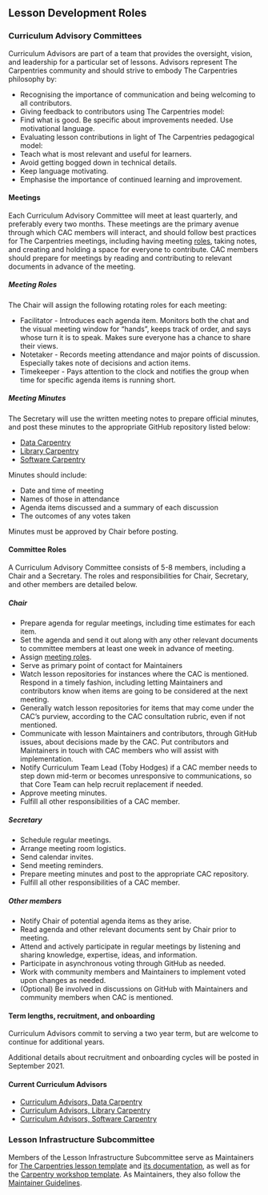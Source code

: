 ## Lesson Development Roles

### Curriculum Advisory Committees

Curriculum Advisors are part of a team that provides the oversight, vision, and leadership for a particular set of lessons. Advisors represent The Carpentries community and should strive to embody The Carpentries philosophy by:

- Recognising the importance of communication and being welcoming to all contributors.
- Giving feedback to contributors using The Carpentries model:
- Find what is good. Be specific about improvements needed. Use motivational language.
- Evaluating lesson contributions in light of The Carpentries pedagogical model:
- Teach what is most relevant and useful for learners.
- Avoid getting bogged down in technical details.
- Keep language motivating.
- Emphasise the importance of continued learning and improvement.

#### Meetings
Each Curriculum Advisory Committee will meet at least quarterly, and preferably every two months. These meetings are the primary avenue through which CAC members will interact, and should follow best practices for The Carpentries meetings, including having meeting [roles](#meeting-roles), taking notes, and creating and holding a space for everyone to contribute. CAC members should prepare for meetings by reading and contributing to relevant documents in advance of the meeting. 

#####  <a name="meeting-roles">Meeting Roles</a>
The Chair will assign the following rotating roles for each meeting:
- Facilitator - Introduces each agenda item. Monitors both the chat and the visual meeting window for “hands”, keeps track of order, and says whose turn it is to speak. Makes sure everyone has a chance to share their views.
- Notetaker - Records meeting attendance and major points of discussion. Especially takes note of decisions and action items.
- Timekeeper - Pays attention to the clock and notifies the group when time for specific agenda items is running short.

##### Meeting Minutes
The Secretary will use the written meeting notes to prepare official minutes, and post these minutes to the appropriate GitHub repository listed below:

- [Data Carpentry](https://github.com/datacarpentry/curriculum-advisors)
- [Library Carpentry](https://github.com/LibraryCarpentry/curriculum-advisors)
- [Software Carpentry](https://github.com/swcarpentry/curriculum-advisors)

Minutes should include: 
- Date and time of meeting
- Names of those in attendance
- Agenda items discussed and a summary of each discussion
- The outcomes of any votes taken

Minutes must be approved by Chair before posting.

#### Committee Roles
A Curriculum Advisory Committee consists of 5-8 members, including a Chair and a Secretary. The roles and responsibilities for Chair, Secretary, and other members are detailed below.

##### Chair
- Prepare agenda for regular meetings, including time estimates for each item.
- Set the agenda and send it out along with any other relevant documents to committee members at least one week in advance of meeting.
- Assign [meeting roles](#meeting-roles).
- Serve as primary point of contact for Maintainers
- Watch lesson repositories for instances where the CAC is mentioned. Respond in a timely fashion, including letting Maintainers and contributors know when items are going to be considered at the next meeting.
- Generally watch lesson repositories for items that may come under the CAC’s purview, according to the CAC consultation rubric, even if not mentioned.
- Communicate with lesson Maintainers and contributors, through GitHub issues, about decisions made by the CAC. Put contributors and Maintainers in touch with CAC members who will assist with implementation. 
- Notify Curriculum Team Lead (Toby Hodges) if a CAC member needs to step down mid-term or becomes unresponsive to communications, so that Core Team can help recruit replacement if needed. 
- Approve meeting minutes. 
- Fulfill all other responsibilities of a CAC member. 

##### Secretary
- Schedule regular meetings. 
- Arrange meeting room logistics. 
- Send calendar invites. 
- Send meeting reminders. 
- Prepare meeting minutes and post to the appropriate CAC repository. 
- Fulfill all other responsibilities of a CAC member. 

##### Other members
- Notify Chair of potential agenda items as they arise.
- Read agenda and other relevant documents sent by Chair prior to meeting.
- Attend and actively participate in regular meetings by listening and sharing knowledge, expertise, ideas, and information.
- Participate in asynchronous voting through GitHub as needed. 
- Work with community members and Maintainers to implement voted upon changes as needed.
- (Optional) Be involved in discussions on GitHub with Maintainers and community members when CAC is mentioned. 

#### Term lengths, recruitment, and onboarding

Curriculum Advisors commit to serving a two year term, but are welcome to continue for additional years. 

Additional details about recruitment and onboarding cycles will be posted in September 2021.

#### Current Curriculum Advisors

* [Curriculum Advisors, Data Carpentry](https://datacarpentry.org/lesson-leadership/)
* [Curriculum Advisors, Library Carpentry](https://librarycarpentry.org/cac/)
* [Curriculum Advisors, Software Carpentry](https://software-carpentry.org/curriculum-advisors/)

### Lesson Infrastructure Subcommittee

Members of the Lesson Infrastructure Subcommittee serve as 
Maintainers for [The Carpentries lesson template](https://github.com/carpentries/styles) and [its documentation](https://github.com/carpentries/lesson-example), as
well as for the [Carpentry workshop template](https://github.com/carpentries/workshop-template). As Maintainers, they also 
follow the [Maintainer Guidelines](../maintainers/maintainers.md). 

